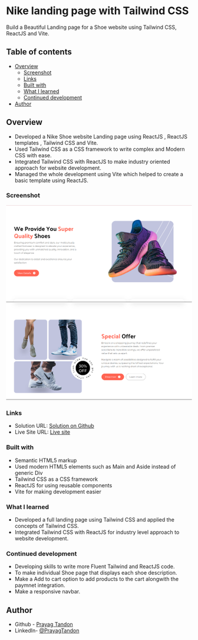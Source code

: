 # Nike landing page with Tailwind CSS

Build a Beautiful Landing page for a Shoe website using Tailwind CSS, ReactJS and Vite.

## Table of contents

- [Overview](#overview)
  - [Screenshot](#screenshot)
  - [Links](#links)
  - [Built with](#built-with)
  - [What I learned](#what-i-learned)
  - [Continued development](#continued-development)
- [Author](#author)

## Overview

- Developed a Nike Shoe website Landing page using ReactJS , ReactJS templates , Tailwind CSS and Vite.
- Used Tailwind CSS as a CSS framework to write complex and Modern CSS with ease.
- Integrated Tailwind CSS with ReactJS to make industry oriented approach for website development.
- Managed the whole development using Vite which helped to create a basic template using ReactJS.

### Screenshot

![Project-section Screenshot](/screenshot/Homepage-screenshot.png)
![Offers-section Screenshot](/screenshot/Offers-screenshot.png)

### Links

- Solution URL: [Solution on Github](https://github.com/PrayagTandon/Nike-LandingPage)
- Live Site URL: [Live site](https://nike-landing-prayag.netlify.app/)

### Built with

- Semantic HTML5 markup
- Used modern HTML5 elements such as Main and Aside instead of generic Div
- Tailwind CSS as a CSS framework
- ReactJS for using reusable components
- Vite for making development easier

### What I learned

- Developed a full landing page using Tailwind CSS and applied the concepts of Tailwind CSS.
- Integrated Tailwind CSS with ReactJS for industry level approach to website development.

### Continued development

- Developing skills to write more Fluent Tailwind and ReactJS code.
- To make individual Shoe page that displays each shoe description.
- Make a Add to cart option to add products to the cart alongwith the paymnet integration.
- Make a responsive navbar.

## Author

- Github - [Prayag Tandon](https://github.com/PrayagTandon)
- LinkedIn- [@PrayagTandon](https://www.linkedin.com/in/prayag-tandon/)

